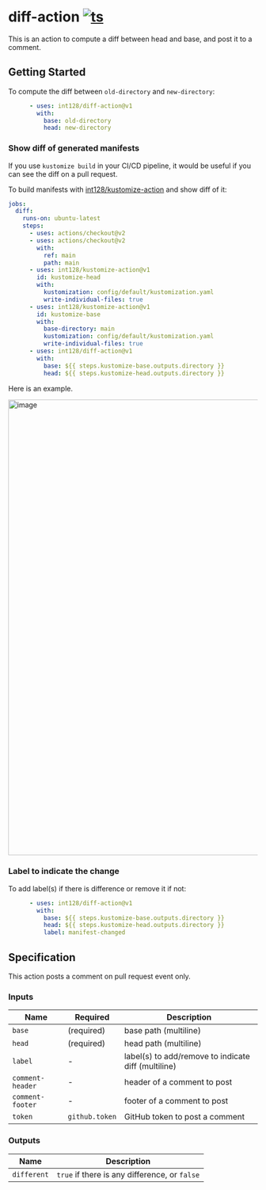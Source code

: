 # diff-action [![ts](https://github.com/int128/diff-action/actions/workflows/ts.yaml/badge.svg)](https://github.com/int128/diff-action/actions/workflows/ts.yaml)

This is an action to compute a diff between head and base, and post it to a comment.


## Getting Started

To compute the diff between `old-directory` and `new-directory`:

```yaml
      - uses: int128/diff-action@v1
        with:
          base: old-directory
          head: new-directory
```

### Show diff of generated manifests

If you use `kustomize build` in your CI/CD pipeline, it would be useful if you can see the diff on a pull request.

To build manifests with [int128/kustomize-action](https://github.com/int128/kustomize-action) and show diff of it:

```yaml
jobs:
  diff:
    runs-on: ubuntu-latest
    steps:
      - uses: actions/checkout@v2
      - uses: actions/checkout@v2
        with:
          ref: main
          path: main
      - uses: int128/kustomize-action@v1
        id: kustomize-head
        with:
          kustomization: config/default/kustomization.yaml
          write-individual-files: true
      - uses: int128/kustomize-action@v1
        id: kustomize-base
        with:
          base-directory: main
          kustomization: config/default/kustomization.yaml
          write-individual-files: true
      - uses: int128/diff-action@v1
        with:
          base: ${{ steps.kustomize-base.outputs.directory }}
          head: ${{ steps.kustomize-head.outputs.directory }}
```

Here is an example.

<img width="920" alt="image" src="https://user-images.githubusercontent.com/321266/169690472-a74d764d-3567-4d5b-adc4-e8efc9dd4d6c.png">

### Label to indicate the change

To add label(s) if there is difference or remove it if not:

```yaml
      - uses: int128/diff-action@v1
        with:
          base: ${{ steps.kustomize-base.outputs.directory }}
          head: ${{ steps.kustomize-head.outputs.directory }}
          label: manifest-changed
```


## Specification

This action posts a comment on pull request event only.

### Inputs

| Name | Required | Description
|------|----------|-------------
| `base` | (required) | base path (multiline)
| `head` | (required) | head path (multiline)
| `label` | - | label(s) to add/remove to indicate diff (multiline)
| `comment-header` | - | header of a comment to post
| `comment-footer` | - | footer of a comment to post
| `token` | `github.token` | GitHub token to post a comment


### Outputs

| Name | Description
|------|------------
| `different` | `true` if there is any difference, or `false`
